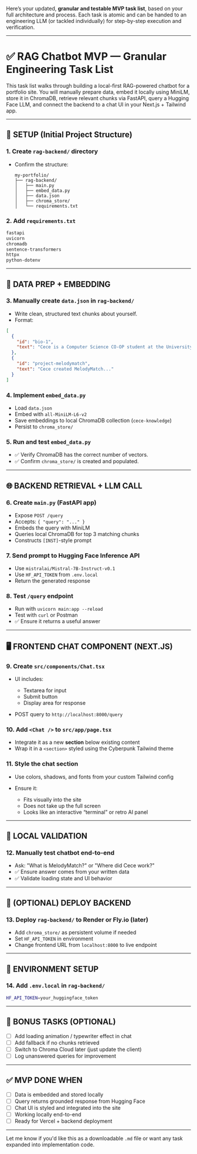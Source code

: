 Here’s your updated, **granular and testable MVP task list**, based on your full architecture and process. Each task is atomic and can be handed to an engineering LLM (or tackled individually) for step-by-step execution and verification.

---

# ✅ RAG Chatbot MVP — Granular Engineering Task List

This task list walks through building a local-first RAG-powered chatbot for a portfolio site. You will manually prepare data, embed it locally using MiniLM, store it in ChromaDB, retrieve relevant chunks via FastAPI, query a Hugging Face LLM, and connect the backend to a chat UI in your Next.js + Tailwind app.

---

## 📁 SETUP (Initial Project Structure)

### 1. Create `rag-backend/` directory

- Confirm the structure:

  ```
  my-portfolio/
  ├── rag-backend/
  │   ├── main.py
  │   ├── embed_data.py
  │   ├── data.json
  │   ├── chroma_store/
  │   └── requirements.txt
  ```

### 2. Add `requirements.txt`

```txt
fastapi
uvicorn
chromadb
sentence-transformers
httpx
python-dotenv
```

---

## 🧠 DATA PREP + EMBEDDING

### 3. Manually create `data.json` in `rag-backend/`

- Write clean, structured text chunks about yourself.
- Format:

```json
[
  {
    "id": "bio-1",
    "text": "Cece is a Computer Science CO-OP student at the University of Ottawa..."
  },
  {
    "id": "project-melodymatch",
    "text": "Cece created MelodyMatch..."
  }
]
```

### 4. Implement `embed_data.py`

- Load `data.json`
- Embed with `all-MiniLM-L6-v2`
- Save embeddings to local ChromaDB collection (`cece-knowledge`)
- Persist to `chroma_store/`

### 5. Run and test `embed_data.py`

- ✅ Verify ChromaDB has the correct number of vectors.
- ✅ Confirm `chroma_store/` is created and populated.

---

## 🌐 BACKEND RETRIEVAL + LLM CALL

### 6. Create `main.py` (FastAPI app)

- Expose `POST /query`
- Accepts: `{ "query": "..." }`
- Embeds the query with MiniLM
- Queries local ChromaDB for top 3 matching chunks
- Constructs `[INST]`-style prompt

### 7. Send prompt to Hugging Face Inference API

- Use `mistralai/Mistral-7B-Instruct-v0.1`
- Use `HF_API_TOKEN` from `.env.local`
- Return the generated response

### 8. Test `/query` endpoint

- Run with `uvicorn main:app --reload`
- Test with `curl` or Postman
- ✅ Ensure it returns a useful answer

---

## 🖥️ FRONTEND CHAT COMPONENT (NEXT.JS)

### 9. Create `src/components/Chat.tsx`

- UI includes:

  - Textarea for input
  - Submit button
  - Display area for response

- POST query to `http://localhost:8000/query`

### 10. Add `<Chat />` to `src/app/page.tsx`

- Integrate it as a new **section** below existing content
- Wrap it in a `<section>` styled using the Cyberpunk Tailwind theme

### 11. Style the chat section

- Use colors, shadows, and fonts from your custom Tailwind config
- Ensure it:

  - Fits visually into the site
  - Does not take up the full screen
  - Looks like an interactive “terminal” or retro AI panel

---

## 🧪 LOCAL VALIDATION

### 12. Manually test chatbot end-to-end

- Ask: "What is MelodyMatch?" or "Where did Cece work?"
- ✅ Ensure answer comes from your written data
- ✅ Validate loading state and UI behavior

---

## 🚀 (OPTIONAL) DEPLOY BACKEND

### 13. Deploy `rag-backend/` to Render or Fly.io (later)

- Add `chroma_store/` as persistent volume if needed
- Set `HF_API_TOKEN` in environment
- Change frontend URL from `localhost:8000` to live endpoint

---

## 🔐 ENVIRONMENT SETUP

### 14. Add `.env.local` in `rag-backend/`

```bash
HF_API_TOKEN=your_huggingface_token
```

---

## 🧩 BONUS TASKS (OPTIONAL)

- [ ] Add loading animation / typewriter effect in chat
- [ ] Add fallback if no chunks retrieved
- [ ] Switch to Chroma Cloud later (just update the client)
- [ ] Log unanswered queries for improvement

---

## ✅ MVP DONE WHEN

- [ ] Data is embedded and stored locally
- [ ] Query returns grounded response from Hugging Face
- [ ] Chat UI is styled and integrated into the site
- [ ] Working locally end-to-end
- [ ] Ready for Vercel + backend deployment

---

Let me know if you'd like this as a downloadable `.md` file or want any task expanded into implementation code.
